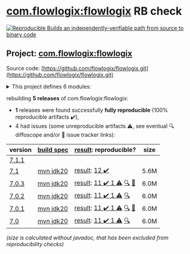 [com.flowlogix:flowlogix](https://central.sonatype.com/artifact/com.flowlogix/flowlogix/7.1/versions) RB check
=======

[![Reproducible Builds](https://reproducible-builds.org/images/logos/rb.svg) an independently-verifiable path from source to binary code](https://reproducible-builds.org/)

## Project: [com.flowlogix:flowlogix](https://central.sonatype.com/artifact/com.flowlogix/flowlogix/7.1/versions)

Source code: [https://github.com/flowlogix/flowlogix.git](https://github.com/flowlogix/flowlogix.git)

<details><summary>This project defines 6 modules:</summary>

* [com.flowlogix:flowlogix](https://central.sonatype.com/artifact/com.flowlogix/flowlogix/7.1)
* [com.flowlogix:flowlogix-bom](https://central.sonatype.com/artifact/com.flowlogix/flowlogix-bom/7.1)
* [com.flowlogix:flowlogix-datamodel](https://central.sonatype.com/artifact/com.flowlogix/flowlogix-datamodel/7.1)
* [com.flowlogix:flowlogix-jee](https://central.sonatype.com/artifact/com.flowlogix/flowlogix-jee/7.1)
* [com.flowlogix:jakarta-ee](https://central.sonatype.com/artifact/com.flowlogix/jakarta-ee/7.1)
* [com.flowlogix:jee-examples](https://central.sonatype.com/artifact/com.flowlogix/jee-examples/7.1)
</details>

rebuilding **5 releases** of com.flowlogix:flowlogix:
- **1** releases were found successfully **fully reproducible** (100% reproducible artifacts :heavy_check_mark:),
- 4 had issues (some unreproducible artifacts :warning:, see eventual :mag: diffoscope and/or :memo: issue tracker links):

| version | [build spec](/BUILDSPEC.md) | [result](https://reproducible-builds.org/docs/jvm/): reproducible? | size |
| -- | --------- | ------ | -- |
| [7.1.1](https://central.sonatype.com/artifact/com.flowlogix/flowlogix/7.1.1/pom) | | | |
| [7.1](https://central.sonatype.com/artifact/com.flowlogix/flowlogix/7.1/pom) | [mvn jdk20](flowlogix-7.1.buildspec) | [result](flowlogix-7.1.buildinfo): [12 :heavy_check_mark: ](flowlogix-7.1.buildcompare) | 5.6M |
| [7.0.3](https://central.sonatype.com/artifact/com.flowlogix/flowlogix/7.0.3/pom) | [mvn jdk20](flowlogix-7.0.3.buildspec) | [result](flowlogix-7.0.3.buildinfo): [11 :heavy_check_mark:  1 :warning:](flowlogix-7.0.3.buildcompare) [:mag:](flowlogix-7.0.3.diffoscope) [:memo:](https://github.com/flowlogix/flowlogix/issues/525) | 6.0M |
| [7.0.2](https://central.sonatype.com/artifact/com.flowlogix/flowlogix/7.0.2/pom) | [mvn jdk20](flowlogix-7.0.2.buildspec) | [result](flowlogix-7.0.2.buildinfo): [11 :heavy_check_mark:  1 :warning:](flowlogix-7.0.2.buildcompare) [:mag:](flowlogix-7.0.2.diffoscope) | 6.0M |
| [7.0.1](https://central.sonatype.com/artifact/com.flowlogix/flowlogix/7.0.1/pom) | [mvn jdk20](flowlogix-7.0.1.buildspec) | [result](flowlogix-7.0.1.buildinfo): [11 :heavy_check_mark:  1 :warning:](flowlogix-7.0.1.buildcompare) [:mag:](flowlogix-7.0.1.diffoscope) [:memo:](https://github.com/flowlogix/flowlogix/pull/470) | 6.0M |
| [7.0](https://central.sonatype.com/artifact/com.flowlogix/flowlogix/7.0/pom) | [mvn jdk20](flowlogix-7.0.buildspec) | [result](flowlogix-7.0.buildinfo): [11 :heavy_check_mark:  1 :warning:](flowlogix-7.0.buildcompare) [:mag:](flowlogix-7.0.diffoscope) | 6.0M |

<i>(size is calculated without javadoc, that has been excluded from reproducibility checks)</i>
